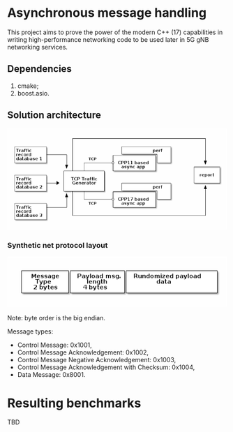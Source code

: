# Asynchronous message handling
This project aims to prove the power of the modern C++ (17) capabilities in
writing high-performance networking code to be used later in 5G gNB networking
services.

## Dependencies
1. cmake;
2. boost.asio.

## Solution architecture
![solution design](./doc/design.png)

### Synthetic net protocol layout
![message layout](./doc/message.png)

Note: byte order is the big endian.

Message types:
- Control Message: 0x1001,
- Control Message Acknowledgement: 0x1002,
- Control Message Negative Acknowledgement: 0x1003,
- Control Message Acknowledgement with Checksum: 0x1004,
- Data Message: 0x8001.

# Resulting benchmarks
TBD
